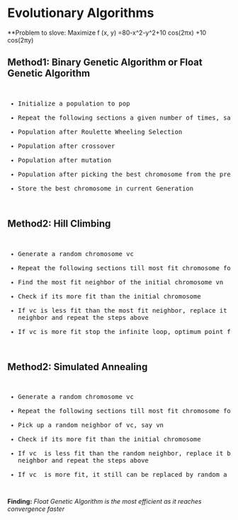 # Evolutionary Algorithms  

**Problem to slove: Maximize f (x, y) =80-x^2-y^2+10 cos(2πx) +10 cos(2πy)

					
    
<h2>Method1: Binary Genetic Algorithm or Float Genetic Algorithm</h2>
<pre><ul>
<li>Initialize a population to pop </li>
<li>Repeat the following sections a given number of times, say Generation </li>
<li>Population after Roulette Wheeling Selection </li>
<li>Population after crossover </li>
<li>Population after mutation </li>
<li>Population after picking the best chromosome from the previous population if there's one </li>
<li>Store the best chromosome in current Generation </li>
</ul></pre>
 
<h2>Method2:  Hill Climbing</h2>
<pre><ul>
<li>Generate a random chromosome vc</li>
<li>Repeat the following sections till most fit chromosome found</li>
<li>Find the most fit neighbor of the initial chromosome vn</li>
<li>Check if its more fit than the initial chromosome</li>
<li>If vc is less fit than the most fit neighbor, replace it by the given
neighbor and repeat the steps above</li>
<li>If vc is more fit stop the infinite loop, optimum point found</li>
</ul></pre>

<h2>Method2: Simulated Annealing</h2> 
<pre><ul>
<li>Generate a random chromosome vc</li>
<li>Repeat the following sections till most fit chromosome found</li>
<li>Pick up a random neighbor of vc, say vn</li>
<li>Check if its more fit than the initial chromosome</li>
<li>If vc  is less fit than the random neighbor, replace it by the given
neighbor and repeat the steps above</li>
<li>If vc  is more fit, it still can be replaced by random a selection process</li>
</ul></pre>

**Finding:** *Float Genetic Algorithm is the most efficient as it reaches convergence faster* 

